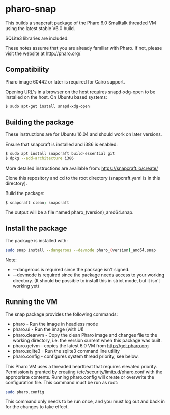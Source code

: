 # pharo-snap

This builds a snapcraft package of the Pharo 6.0 Smalltalk threaded VM using the latest stable V6.0 build.

SQLite3 libraries are included.

These notes assume that you are already familiar with Pharo.  If not, please visit the website at http://pharo.org/


## Compatibility

Pharo image 60442 or later is required for Cairo support.

Opening URL's in a browser on the host requires snapd-xdg-open to be installed on the host.  On Ubuntu based systems:

```bash
$ sudo apt-get install snapd-xdg-open
```


## Building the package

These instructions are for Ubuntu 16.04 and should work on later versions.

Ensure that snapcraft is installed and i386 is enabled:

```bash
$ sudo apt install snapcraft build-essential git
$ dpkg --add-architecture i386
```

More detailed instructions are available from: https://snapcraft.io/create/

Clone this repository and cd to the root directory (snapcraft.yaml is in this directory).

Build the package:

```bash
$ snapcraft clean; snapcraft
```

The output will be a file named pharo_(version)_amd64.snap.


## Install the package

The package is installed with:

```bash
sudo snap install --dangerous --devmode pharo_(version)_amd64.snap
```

Note:

* --dangerous is required since the package isn't signed.
* --devmode is required since the package needs access to your working directory.  (It should be possible to install this in strict mode, but it isn't working yet)

## Running the VM

The snap package provides the following commands:

* pharo - Run the image in headless mode
* pharo.ui - Run the image (with UI)
* pharo.cleanvm - Copy the clean Pharo image and changes file to the working directory, i.e. the version current when this package was built.
* pharo.getvm - copies the latest 6.0 VM from http://get.pharo.org
* pharo.sqlite3 - Run the sqlite3 command line utility
* pharo.config - configures system thread priority, see below.

This Pharo VM uses a threaded heartbeat that requires elevated priority.
Permission is granted by creating /etc/security/limits.d/pharo.conf
with the appropriate contents.  Running pharo.config will create or
overwrite the configuration file.  This command must be run as root:

```bash
sudo pharo.config
```

This command only needs to be run once, and you must log out and 
back in for the changes to take effect.
 
